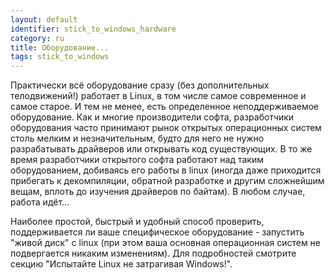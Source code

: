 ```yaml
---
layout: default
identifier: stick_to_windows_hardware
category: ru
title: Оборудование... 
tags: stick_to_windows
---
```


Практически всё оборудование сразу (без дополнительных телодвижений!)
работает в Linux, в том числе самое современное и самое старое. И тем не
менее, есть определенное неподдерживаемое оборудование. Как и многие
производители софта, разработчики оборудования часто принимают рынок 
открытых операционных систем столь мелким и незначительным, будто для
него не нужно разрабатывать драйверов или открывать код существующих. 
В то же время разработчики открытого софта работают над таким оборудованием,
добиваясь его работы в linux (иногда даже приходится прибегать к декомпиляции,
обратной разработке и другим сложнейшим вещам, вплоть до изучения драйверов
по байтам). В любом случае, работа идёт...

Наиболее простой, быстрый и удобный способ проверить, поддерживается
ли ваше специфическое оборудование - запустить "живой диск" с linux (при
этом ваша основная операционная систем не подвергается никаким изменениям).
Для подробностей смотрите секцию "Испытайте Linux не затрагивая Windows!".

